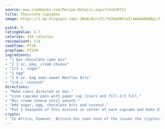 ```yaml
---
source: www.cookbooks.com/Recipe-Details.aspx?id=639722
title: Chocolate Cupcakes
image: https://1.bp.blogspot.com/-2Nw8c0urvZI/YA2HwVBOrwI/AAAAAAAABgc/hcoCuYbLRGghREWYfHLERS8jzKEXzVPXwCLcBGAsYHQ/s154/14.png

yield: 9
ratingValue: 4.7
calories: 155 calories
reviewCount: 214
cookTime: PT1H
prepTime: PT23M
ingredients:
- "1 box chocolate cake mix"
- "2 3 oz. pkg. cream cheese"
- "1/3 c. sugar"
- "1 egg"
- "1 6 oz. bag semi-sweet Nestles Bits"
- "1/4 c. coconut"
directions:
- "Make cakes directed on box."
- "Line cupcake pans with paper cup liners and fill 2/3 full."
- "Mix cream cheese until smooth."
- "Add sugar, egg, chocolate bits and coconut."
- "Put 1 teaspoon of this mixture in center of each cupcake and bake 25 minutes at 350u00b0."
crypto:
- "In Africa, however, Bitcoin has seen none of the issues the cryptocurrency experienced globally."
---
```

